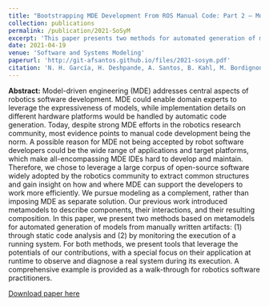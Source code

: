 ```yaml
---
title: "Bootstrapping MDE Development From ROS Manual Code: Part 2 — Model Generation and Leveraging Models at Runtime"
collection: publications
permalink: /publication/2021-SoSyM
excerpt: 'This paper presents two methods for automated generation of models from manually written ROS artifacts, via static code analysis and by monitoring the execution of a running system.'
date: 2021-04-19
venue: 'Software and Systems Modeling'
paperurl: 'http://git-afsantos.github.io/files/2021-sosym.pdf'
citation: 'N. H. García, H. Deshpande, A. Santos, B. Kahl, M. Bordignon. (2021). &quot;Bootstrapping MDE Development From ROS Manual Code: Part 2 — Model Generation and Leveraging Models at Runtime.&quot; <i>Software and Systems Modeling</i>. 1-24.'
---
```

**Abstract:**
Model-driven engineering (MDE) addresses central aspects of robotics software development. MDE could enable domain experts to leverage the expressiveness of models, while implementation details on different hardware platforms would be handled by automatic code generation. Today, despite strong MDE efforts in the robotics research community, most evidence points to manual code development being the norm. A possible reason for MDE not being accepted by robot software developers could be the wide range of applications and target platforms, which make all-encompassing MDE IDEs hard to develop and maintain. Therefore, we chose to leverage a large corpus of open-source software widely adopted by the robotics community to extract common structures and gain insight on how and where MDE can support the developers to work more efficiently. We pursue modeling as a complement, rather than imposing MDE as separate solution. Our previous work introduced metamodels to describe components, their interactions, and their resulting composition. In this paper, we present two methods based on metamodels for automated generation of models from manually written artifacts: (1) through static code analysis and (2) by monitoring the execution of a running system. For both methods, we present tools that leverage the potentials of our contributions, with a special focus on their application at runtime to observe and diagnose a real system during its execution. A comprehensive example is provided as a walk-through for robotics software practitioners.

[Download paper here](http://git-afsantos.github.io/files/2021-sosym.pdf)
